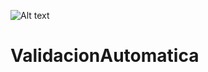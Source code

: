 ![Alt text](https://travis-ci.org/galu8/ValidacionAutomatica.svg?branch=AppVVS)
# ValidacionAutomatica
